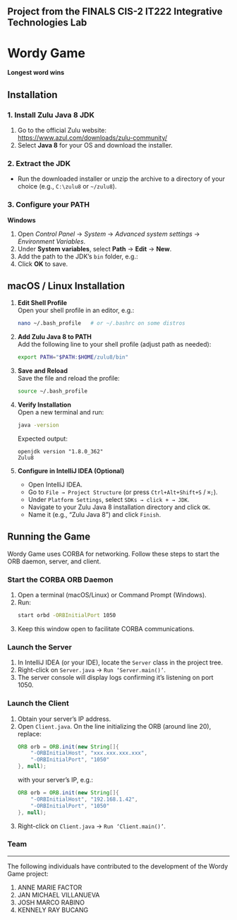 
Project from the FINALS CIS-2 IT222 Integrative Technologies Lab
---

# Wordy Game

**Longest word wins**



## Installation

### 1. Install Zulu Java 8 JDK

1. Go to the official Zulu website:  
   https://www.azul.com/downloads/zulu-community/  
2. Select **Java 8** for your OS and download the installer.

### 2. Extract the JDK

- Run the downloaded installer or unzip the archive to a directory of your choice (e.g., `C:\zulu8` or `~/zulu8`).

### 3. Configure your PATH

**Windows**  
1. Open _Control Panel_ → _System_ → _Advanced system settings_ → _Environment Variables_.  
2. Under **System variables**, select **Path** → **Edit** → **New**.  
3. Add the path to the JDK’s `bin` folder, e.g.:  
4. Click **OK** to save.

## macOS / Linux Installation

1. **Edit Shell Profile**  
   Open your shell profile in an editor, e.g.:  
   ```bash
   nano ~/.bash_profile   # or ~/.bashrc on some distros
   ```

2. **Add Zulu Java 8 to PATH**  
   Add the following line to your shell profile (adjust path as needed):  
   ```bash
   export PATH="$PATH:$HOME/zulu8/bin"
   ```

3. **Save and Reload**  
   Save the file and reload the profile:  
   ```bash
   source ~/.bash_profile
   ```

4. **Verify Installation**  
   Open a new terminal and run:  
   ```bash
   java -version
   ```  
   Expected output:  
   ```
   openjdk version "1.8.0_362"
   Zulu8
   ```

5. **Configure in IntelliJ IDEA (Optional)**  
   - Open IntelliJ IDEA.
   - Go to `File → Project Structure` (or press `Ctrl+Alt+Shift+S` / `⌘;`).
   - Under `Platform Settings`, select `SDKs → click + → JDK`.
   - Navigate to your Zulu Java 8 installation directory and click `OK`.
   - Name it (e.g., “Zulu Java 8”) and click `Finish`.

## Running the Game

Wordy Game uses CORBA for networking. Follow these steps to start the ORB daemon, server, and client.

### Start the CORBA ORB Daemon

1. Open a terminal (macOS/Linux) or Command Prompt (Windows).
2. Run:  
   ```bash
   start orbd -ORBInitialPort 1050
   ```
3. Keep this window open to facilitate CORBA communications.

### Launch the Server

1. In IntelliJ IDEA (or your IDE), locate the `Server` class in the project tree.
2. Right-click on `Server.java` → `Run ‘Server.main()’`.
3. The server console will display logs confirming it’s listening on port 1050.

### Launch the Client

1. Obtain your server’s IP address.
2. Open `Client.java`. On the line initializing the ORB (around line 20), replace:  
   ```java
   ORB orb = ORB.init(new String[]{
       "-ORBInitialHost", "xxx.xxx.xxx.xxx",
       "-ORBInitialPort", "1050"
   }, null);
   ```  
   with your server’s IP, e.g.:  
   ```java
   ORB orb = ORB.init(new String[]{
       "-ORBInitialHost", "192.168.1.42",
       "-ORBInitialPort", "1050"
   }, null);
   ```
3. Right-click on `Client.java` → `Run ‘Client.main()’`.

### Team
---
The following individuals have contributed to the development of the Wordy Game project:
1. ANNE MARIE FACTOR
2. JAN MICHAEL VILLANUEVA
3. JOSH MARCO RABINO
4. KENNELY RAY BUCANG
